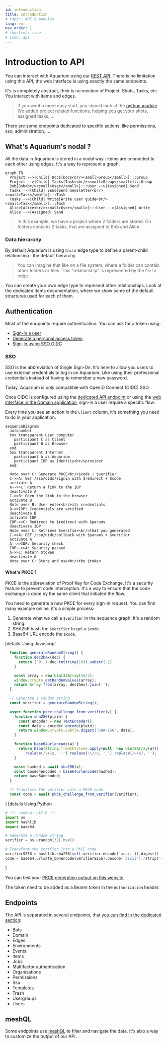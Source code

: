 ```yaml
---
id: introduction
title: Introduction
# topic: API & modules
lang: en
nav_order: 1
# shortcut: true
# icon: api
---
```


# Introduction to API

You can interact with Aquarium using our [REST API](../rest). There is no limitation using this API, the web interface is using exactly the same endpoints.

It's is completely abstract, their is no mention of Project, Shots, Tasks, etc. You interact with items and edges.

> If you want a more easy start, you should look at the [python module](./modules/python.md). We added project related functions, helping you get your shots, assigned tasks, ...

There are some endpoints dedicated to specific actions, like permissions, sso, administration, ...

## What's Aquarium's nodal ?

All the data in Aquarium is stored in a nodal way : items are connected to each other using edges. It's a way to represent a graph.

<!-- Create a mermaid graph with a project, connected to 2 folders (Docs, Tasks) with 2 tasks (Write user guide and Send newsletter) -->

```mermaid
graph TB
  Project -->|Child| Docs[Docs<br/><small>Group</small>]:::Group
  Project -->|Child| Tasks[Tasks<br/><small>Group</small>]:::Group
  Bob[Bob<br/><small>User</small>]:::User -->|Assigned| Send
  Tasks -->|Child| Send[Send newsletter<br/><small>Task</small>]:::Task
  Tasks -->|Child| Write[Write user guide<br/><small>Task</small>]:::Task
  Alice[Alice<br/><small>User</small>]:::User -->|Assigned| Write
  Alice -->|Assigned| Send
```

> In this example, we have a project where 2 folders are stored. On folders contains 2 tasks, that are assigned to Bob and Alice.

### Data hierarchy

By default Aquarium is using `Child` edge type to define a parent-child relationship : the default hierarchy.

> You can imagine that like on a file system, where a folder can contain other folders or files. This "relationship" is represented by the `Child` edge.

You can create your own edge type to represent other relationships. Look at the dedicated items documentation, where we show some of the default structures used for each of them.

## Authentication

Most of the endpoints require authentication. You can ask for a token using:

- [Sign-in a user](../rest/users/signin)
- [Generate a personal access token](../rest/users/create%20personal%20access%20token)
- [Sign-in using SSO OIDC](../rest/sso/oidc/signin)

### SSO

SSO is the abbreviation of Single Sign-On. It's here to allow you users to use external credentials to log in on Aquarium. Like using their professional credentials instead of having to remember a new password.

Today, Aquarium is only compatible with OpenID Connect (OIDC) SSO.

Once OIDC is configured using the [dedicated API endpoint](../rest/sso/oidc/create) or using the [web interface in the Domain application](../web/applications/domain.md#sso), sign-in a user require a specific flow:

Every time you see an action in the `Client` column, it's something you need to do in your application.

```mermaid
sequenceDiagram
  autonumber
  box transparent User computer
    participant C as Client
    participant B as Browser
  end
  box transparent Internet
    participant A as Aquarium
    participant IDP as Identity<br/>provider
  end

  Note over C: Generate PKCE<br/>$code + $verifier
  C->>A: GET /sso/oidc/signin with $redirect + $code
  activate A
  A-->>C: Return a link to the IDP
  deactivate A
  C->>B: Open the link in the browser
  activate B
  Note over B: User enter<br/>its credentials
  B->>IDP: Credentials are verified
  deactivate B
  activate IDP
  IDP->>C: Redirect to $redirect with $params
  deactivate IDP
  Note over C: Retrieve $verifier<br/>that you generated
  C->>A: GET /sso/oidc/callback with $params + $verifier
  activate A
  A-->>IDP: Security check
  IDP-->>A: Security passed
  A->>C: Return $token
  deactivate A
  Note over C: Store and use<br/>the $token
```

#### What's PKCE ?

PKCE is the abbreviation of Proof Key for Code Exchange. It's a security feature to prevent code interception. It's a way to ensure that the code exchange is done by the same client that initiated the flow.

You need to generate a new PKCE for every sign-in request. You can find many example online, it's a simple process:

1. Generate what we call a `$verifier` in the sequence graph. It's a random string.
2. SHA256 hash the `$verifier` to get a `$code`.
3. Base64 URL encode the `$code`.

[details Using Javascript

```javascript
  function generateRandomString() {
    function dec2hex(dec) {
      return ('0' + dec.toString(16)).substr(-2)
    }

    const array = new Uint32Array(56/2);
    window.crypto.getRandomValues(array);
    return Array.from(array, dec2hex).join('');
  }

  // Generate a random string
  const verifier = generateRandomString();

  async function pkce_challenge_from_verifier(v) {
    function sha256(plain) {
      const encoder = new TextEncoder();
      const data = encoder.encode(plain);
      return window.crypto.subtle.digest('SHA-256', data);
    }

    function base64urlencode(a) {
      return btoa(String.fromCharCode.apply(null, new Uint8Array(a)))
        .replace(/\+/g, '-').replace(/\//g, '_').replace(/=+$/, '');
    }

    const hashed = await sha256(v);
    const base64encoded = base64urlencode(hashed);
    return base64encoded;
  }

  // Transform the verifier into a PKCE code
  const code = await pkce_challenge_from_verifier(verifier);
```

]
[details Using Python

```python
# -*- coding: utf-8 -*-
import os
import hashlib
import base64

# Generate a random string
verifier = os.urandom(32).hex()

# Transform the verifier into a PKCE code
verifierS256 = hashlib.sha256(self.verifier.encode('ascii')).digest()
code = base64.urlsafe_b64encode(verifierS256).decode('ascii').rstrip('=')
```
]

You can test your [PKCE generation output on this website](https://example-app.com/pkce).

The token need to be added as a Bearer token in the `Authorization` header.

## Endpoints

The API is separated in several endpoints, that [you can find in the dedicated section](../rest/):


- Bots
- Domain
- Edges
- Environments
- Events
- Items
- Jobs
- Multifactor authentication
- Organisations
- Permissions
- Sso
- Templates
- Trash
- Usergroups
- Users

## meshQL

Some endpoints use [meshQL](./meshql.md) to filter and navigate the data. It's also a way to customize the output of our API.
